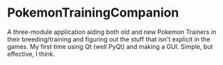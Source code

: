 # PokemonTrainingCompanion
A three-module application aiding both old and new Pokemon Trainers in their breeding/training and figuring out the stuff that isn't explicit in the games.  My first time using Qt (well PyQt) and making a GUI.  Simple, but effective, I think.
